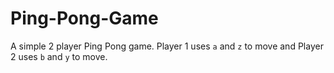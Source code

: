 # Ping-Pong-Game
A simple 2 player Ping Pong game. Player 1 uses `a` and `z` to move and Player 2 uses `b` and `y` to move.
